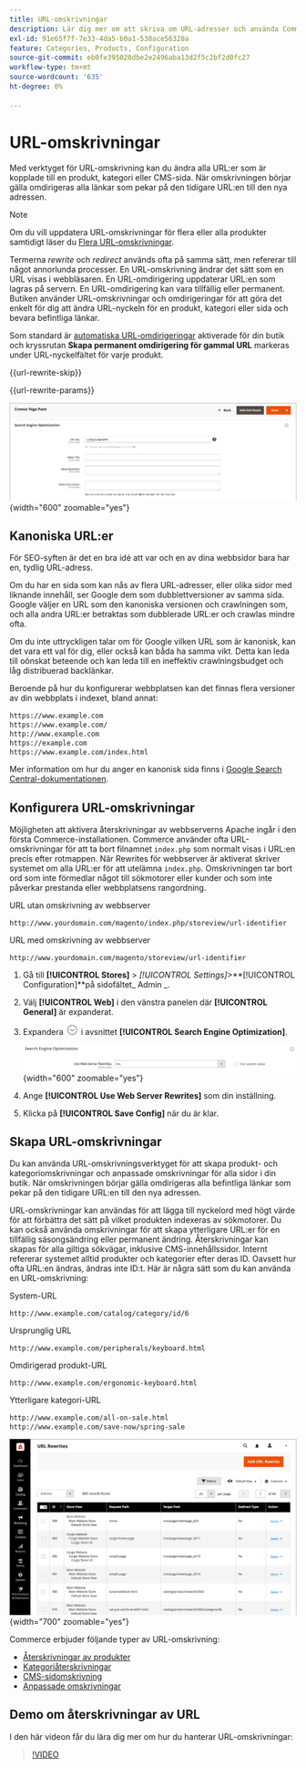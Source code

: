 ```yaml
---
title: URL-omskrivningar
description: Lär dig mer om att skriva om URL-adresser och använda Commerce URL-omskrivningsverktyg för att ändra URL-adresser som är kopplade till en produkt, kategori eller CMS-sida.
exl-id: 91e65f7f-7e33-4da5-b0a1-538ace56328a
feature: Categories, Products, Configuration
source-git-commit: eb0fe395020dbe2e2496aba13d2f5c2bf2d0fc27
workflow-type: tm+mt
source-wordcount: '635'
ht-degree: 0%

---
```


# URL-omskrivningar

Med verktyget för URL-omskrivning kan du ändra alla URL:er som är kopplade till en produkt, kategori eller CMS-sida. När omskrivningen börjar gälla omdirigeras alla länkar som pekar på den tidigare URL:en till den nya adressen.

>[!NOTE]
>
>Om du vill uppdatera URL-omskrivningar för flera eller alla produkter samtidigt läser du [Flera URL-omskrivningar](url-rewrite-product.md#multiple-url-rewrites).

Termerna _rewrite_ och _redirect_ används ofta på samma sätt, men refererar till något annorlunda processer. En URL-omskrivning ändrar det sätt som en URL visas i webbläsaren. En URL-omdirigering uppdaterar URL:en som lagras på servern. En URL-omdirigering kan vara tillfällig eller permanent. Butiken använder URL-omskrivningar och omdirigeringar för att göra det enkelt för dig att ändra URL-nyckeln för en produkt, kategori eller sida och bevara befintliga länkar.

Som standard är [automatiska URL-omdirigeringar](url-redirect-product-automatic.md) aktiverade för din butik och kryssrutan **Skapa permanent omdirigering för gammal URL** markeras under URL-nyckelfältet för varje produkt.

{{url-rewrite-skip}}

{{url-rewrite-params}}

![Sökmotoroptimering - skapa permanent URL-omdirigering](./assets/product-search-engine-optimization-create-permanent-redirect.png){width="600" zoomable="yes"}

## Kanoniska URL:er

För SEO-syften är det en bra idé att var och en av dina webbsidor bara har en, tydlig URL-adress.

Om du har en sida som kan nås av flera URL-adresser, eller olika sidor med liknande innehåll, ser Google dem som dubblettversioner av samma sida. Google väljer en URL som den kanoniska versionen och crawlningen som, och alla andra URL:er betraktas som dubblerade URL:er och crawlas mindre ofta.

Om du inte uttryckligen talar om för Google vilken URL som är kanonisk, kan det vara ett val för dig, eller också kan båda ha samma vikt. Detta kan leda till oönskat beteende och kan leda till en ineffektiv crawlningsbudget och låg distribuerad backlänkar.

Beroende på hur du konfigurerar webbplatsen kan det finnas flera versioner av din webbplats i indexet, bland annat:

    https://www.example.com
    https://www.example.com/
    http://www.example.com
    https://example.com
    https://www.example.com/index.html

Mer information om hur du anger en kanonisk sida finns i [Google Search Central-dokumentationen](https://developers.google.com/search/docs/crawling-indexing/consolidate-duplicate-urls).

## Konfigurera URL-omskrivningar

Möjligheten att aktivera återskrivningar av webbserverns Apache ingår i den första Commerce-installationen. Commerce använder ofta URL-omskrivningar för att ta bort filnamnet `index.php` som normalt visas i URL:en precis efter rotmappen. När Rewrites för webbserver är aktiverat skriver systemet om alla URL:er för att utelämna `index.php`. Omskrivningen tar bort ord som inte förmedlar något till sökmotorer eller kunder och som inte påverkar prestanda eller webbplatsens rangordning.

URL utan omskrivning av webbserver

    http://www.yourdomain.com/magento/index.php/storeview/url-identifier

URL med omskrivning av webbserver

    http://www.yourdomain.com/magento/storeview/url-identifier

1. Gå till **[!UICONTROL Stores]** > _[!UICONTROL Settings]_>**[!UICONTROL Configuration]**på sidofältet_ Admin _.

1. Välj **[!UICONTROL Web]** i den vänstra panelen där **[!UICONTROL General]** är expanderat.

1. Expandera ![Expansionsväljaren](../assets/icon-display-expand.png) i avsnittet **[!UICONTROL Search Engine Optimization]**.

   ![Allmän konfiguration - optimering av webbsökmotor](../configuration-reference/general/assets/web-search-engine-optimization.png){width="600" zoomable="yes"}

1. Ange **[!UICONTROL Use Web Server Rewrites]** som din inställning.

1. Klicka på **[!UICONTROL Save Config]** när du är klar.

## Skapa URL-omskrivningar

Du kan använda URL-omskrivningsverktyget för att skapa produkt- och kategoriomskrivningar och anpassade omskrivningar för alla sidor i din butik. När omskrivningen börjar gälla omdirigeras alla befintliga länkar som pekar på den tidigare URL:en till den nya adressen.

URL-omskrivningar kan användas för att lägga till nyckelord med högt värde för att förbättra det sätt på vilket produkten indexeras av sökmotorer. Du kan också använda omskrivningar för att skapa ytterligare URL:er för en tillfällig säsongsändring eller permanent ändring. Återskrivningar kan skapas för alla giltiga sökvägar, inklusive CMS-innehållssidor. Internt refererar systemet alltid produkter och kategorier efter deras ID. Oavsett hur ofta URL:en ändras, ändras inte ID:t. Här är några sätt som du kan använda en URL-omskrivning:

System-URL

    http://www.example.com/catalog/category/id/6

Ursprunglig URL

    http://www.example.com/peripherals/keyboard.html

Omdirigerad produkt-URL

    http://www.example.com/ergonomic-keyboard.html

Ytterligare kategori-URL

    http://www.example.com/all-on-sale.html
    http://www.example.com/save-now/spring-sale

![URL skriver om stödraster](./assets/url-rewrites.png){width="700" zoomable="yes"}

Commerce erbjuder följande typer av URL-omskrivning:

* [Återskrivningar av produkter](url-rewrite-product.md)
* [Kategoriåterskrivningar](url-rewrite-category.md)
* [CMS-sidomskrivning](url-rewrite-cms-page.md)
* [Anpassade omskrivningar](url-rewrite-custom.md)

## Demo om återskrivningar av URL

I den här videon får du lära dig mer om hur du hanterar URL-omskrivningar:

>[!VIDEO](https://video.tv.adobe.com/v/343751?quality=12&learn=on)
